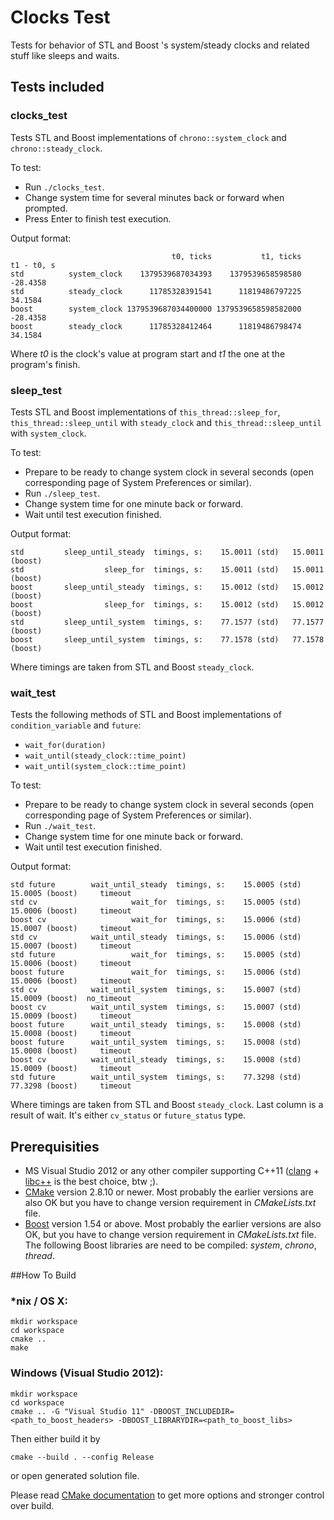 # Clocks Test

Tests for behavior of STL and Boost <chrono>'s system/steady clocks and related stuff like sleeps and waits.

## Tests included

### clocks_test

Tests STL and Boost implementations of `chrono::system_clock` and `chrono::steady_clock`.

To test:
* Run `./clocks_test`.
* Change system time for several minutes back or forward when prompted.
* Press Enter to finish test execution.

Output format:

                                        t0, ticks           t1, ticks          t1 - t0, s
    std          system_clock    1379539687034393    1379539658598580            -28.4358
    std          steady_clock      11785328391541      11819486797225             34.1584
    boost        system_clock 1379539687034400000 1379539658598582000            -28.4358
    boost        steady_clock      11785328412464      11819486798474             34.1584

Where *t0* is the clock's value at program start and *t1* the one at the program's finish.


### sleep_test

Tests STL and Boost implementations of `this_thread::sleep_for`, `this_thread::sleep_until` with `steady_clock` and `this_thread::sleep_until` with `system_clock`.

To test:
* Prepare to be ready to change system clock in several seconds (open corresponding page of System Preferences or similar).
* Run `./sleep_test`.
* Change system time for one minute back or forward.
* Wait until test execution finished.

Output format:

    std         sleep_until_steady  timings, s:    15.0011 (std)   15.0011 (boost)
    std                  sleep_for  timings, s:    15.0011 (std)   15.0011 (boost)
    boost       sleep_until_steady  timings, s:    15.0012 (std)   15.0012 (boost)
    boost                sleep_for  timings, s:    15.0012 (std)   15.0012 (boost)
    std         sleep_until_system  timings, s:    77.1577 (std)   77.1577 (boost)
    boost       sleep_until_system  timings, s:    77.1578 (std)   77.1578 (boost)

Where timings are taken from STL and Boost `steady_clock`.


### wait_test

Tests the following methods of STL and Boost implementations of `condition_variable` and `future`:
* `wait_for(duration)`
* `wait_until(steady_clock::time_point)`
* `wait_until(system_clock::time_point)`

To test:
* Prepare to be ready to change system clock in several seconds (open corresponding page of System Preferences or similar).
* Run `./wait_test`.
* Change system time for one minute back or forward.
* Wait until test execution finished.

Output format:

    std future        wait_until_steady  timings, s:    15.0005 (std)   15.0005 (boost)     timeout
    std cv                     wait_for  timings, s:    15.0005 (std)   15.0006 (boost)     timeout
    boost cv                   wait_for  timings, s:    15.0006 (std)   15.0007 (boost)     timeout
    std cv            wait_until_steady  timings, s:    15.0006 (std)   15.0007 (boost)     timeout
    std future                 wait_for  timings, s:    15.0005 (std)   15.0006 (boost)     timeout
    boost future               wait_for  timings, s:    15.0006 (std)   15.0006 (boost)     timeout
    std cv            wait_until_system  timings, s:    15.0007 (std)   15.0009 (boost)  no_timeout
    boost cv          wait_until_system  timings, s:    15.0007 (std)   15.0009 (boost)     timeout
    boost future      wait_until_steady  timings, s:    15.0008 (std)   15.0008 (boost)     timeout
    boost future      wait_until_system  timings, s:    15.0008 (std)   15.0008 (boost)     timeout
    boost cv          wait_until_steady  timings, s:    15.0008 (std)   15.0009 (boost)     timeout
    std future        wait_until_system  timings, s:    77.3298 (std)   77.3298 (boost)     timeout

Where timings are taken from STL and Boost `steady_clock`.
Last column is a result of wait. It's either `cv_status` or `future_status` type.


## Prerequisities

* MS Visual Studio 2012 or any other compiler supporting C++11 ([clang](http://clang.llvm.org/) + [libc++](http://libcxx.llvm.org/) is the best choice, btw ;).
* [CMake](http://www.cmake.org/) version 2.8.10 or newer. Most probably the earlier versions are also OK but you have to change version requirement in *CMakeLists.txt* file.
* [Boost](http://www.boost.org) version 1.54 or above. Most probably the earlier versions are also OK, but you have to change version requirement in *CMakeLists.txt* file. The following Boost libraries are need to be compiled: *system*, *chrono*, *thread*.


##How To Build

### *nix / OS X:

    mkdir workspace
    cd workspace
    cmake ..
    make

### Windows (Visual Studio 2012):

    mkdir workspace
    cd workspace
    cmake .. -G "Visual Studio 11" -DBOOST_INCLUDEDIR=<path_to_boost_headers> -DBOOST_LIBRARYDIR=<path_to_boost_libs>

Then either build it by

    cmake --build . --config Release

or open generated solution file.

Please read [CMake documentation](http://www.cmake.org/cmake/help/documentation.html) to get more options and stronger control over build.
